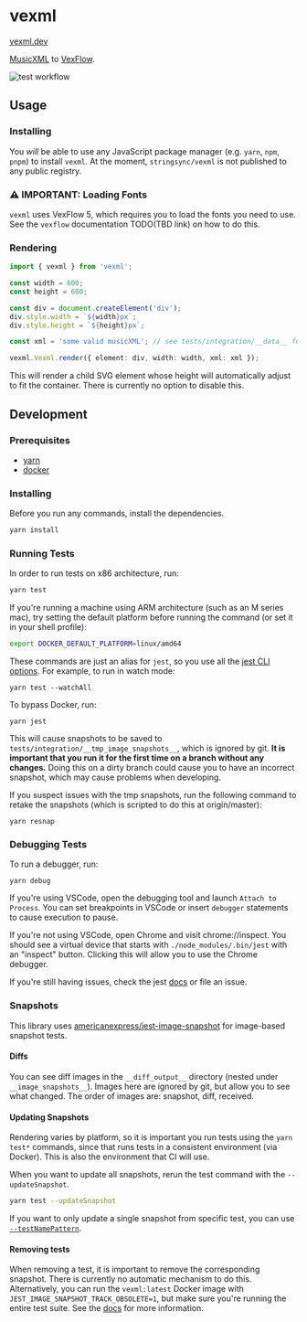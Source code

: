 # vexml

[vexml.dev](https://vexml.dev)

[MusicXML](https://www.w3.org/2021/06/musicxml40/) to [VexFlow](https://www.vexflow.com/).

![test workflow](https://github.com/stringsync/vexml/actions/workflows/test.yml/badge.svg)

## Usage

### Installing

You _will_ be able to use any JavaScript package manager (e.g. `yarn`, `npm`, `pnpm`) to install `vexml`. At the moment, `stringsync/vexml` is not published to any public registry.

### ⚠️ IMPORTANT: Loading Fonts

`vexml` uses VexFlow 5, which requires you to load the fonts you need to use. See the `vexflow` documentation TODO(TBD link) on how to do this.

### Rendering

```ts
import { vexml } from 'vexml';

const width = 600;
const height = 600;

const div = document.createElement('div');
div.style.width = `${width}px`;
div.style.height = `${height}px`;

const xml = 'some valid musicXML'; // see tests/integration/__data__ for valid musicXML documents

vexml.Vexml.render({ element: div, width: width, xml: xml });
```

This will render a child SVG element whose height will automatically adjust to fit the container. There is currently no option to disable this.

## Development

### Prerequisites

- [yarn](https://classic.yarnpkg.com/lang/en/docs/install)
- [docker](https://docs.docker.com/engine/install)

### Installing

Before you run any commands, install the dependencies.

```sh
yarn install
```

### Running Tests

In order to run tests on x86 architecture, run:

```sh
yarn test
```

If you're running a machine using ARM architecture (such as an M series mac), try setting the default platform before running the command (or set it in your shell profile):

```sh
export DOCKER_DEFAULT_PLATFORM=linux/amd64
```

These commands are just an alias for `jest`, so you use all the [jest CLI options](https://jestjs.io/docs/cli). For example, to run in watch mode:

```
yarn test --watchAll
```

To bypass Docker, run:

```
yarn jest
```

This will cause snapshots to be saved to `tests/integration/__tmp_image_snapshots__`, which is ignored by git. **It is important that you run it for the first time on a branch without any changes.** Doing this on a dirty branch could cause you to have an incorrect snapshot, which may cause problems when developing.

If you suspect issues with the tmp snapshots, run the following command to retake the snapshots (which is scripted to do this at origin/master):

```
yarn resnap
```

### Debugging Tests

To run a debugger, run:

```
yarn debug
```

If you're using VSCode, open the debugging tool and launch `Attach to Process`. You can set breakpoints in VSCode or insert `debugger` statements to cause execution to pause.

If you're not using VSCode, open Chrome and visit chrome://inspect. You should see a virtual device that starts with `./node_modules/.bin/jest` with an "inspect" button. Clicking this will allow you to use the Chrome debugger.

If you're still having issues, check the jest [docs](https://jestjs.io/docs/troubleshooting) or file an issue.

### Snapshots

This library uses [americanexpress/jest-image-snapshot](https://github.com/americanexpress/jest-image-snapshot) for image-based snapshot tests.

#### Diffs

You can see diff images in the `__diff_output__` directory (nested under `__image_snapshots__`). Images here are ignored by git, but allow you to see what changed. The order of images are: snapshot, diff, received.

#### Updating Snapshots

Rendering varies by platform, so it is important you run tests using the `yarn test*` commands, since that runs tests in a consistent environment (via Docker). This is also the environment that CI will use.

When you want to update all snapshots, rerun the test command with the `--updateSnapshot`.

```sh
yarn test --updateSnapshot
```

If you want to only update a single snapshot from specific test, you can use [`--testNamePattern`](https://jestjs.io/docs/cli#--testnamepatternregex).

#### Removing tests

When removing a test, it is important to remove the corresponding snapshot. There is currently no automatic mechanism to do this. Alternatively, you can run the `vexml:latest` Docker image with `JEST_IMAGE_SNAPSHOT_TRACK_OBSOLETE=1`, but make sure you're running the entire test suite. See the [docs](https://github.com/americanexpress/jest-image-snapshot#removing-outdated-snapshots) for more information.
